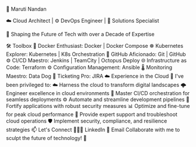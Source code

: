 🚀 Maruti Nandan

☁️ Cloud Architect | ⚙️ DevOps Engineer | 🧩 Solutions Specialist

🎯 Shaping the Future of Tech with over a Decade of Expertise

🛠️ Toolbox
🐳 Docker Enthusiast: Docker | Docker Compose
☸️ Kubernetes Explorer: Kubernetes | K8s Orchestration
🔗 GitHub Aficionado: Git | GitHub
⚙️ CI/CD Maestro: Jenkins | TeamCity | Octopus Deploy
🌐 Infrastructure as Code: Terraform
⚙️ Configuration Management: Ansible
🌡️ Monitoring Maestro: Data Dog
🎫 Ticketing Pro: JIRA
☁️ Experience in the Cloud
🌌 I've been privileged to:
☁️ Harness the cloud to transform digital landscapes
🌩️ Engineer excellence in cloud environments
🚀 Master CI/CD orchestration for seamless deployments
⚙️ Automate and streamline development pipelines
🔐 Fortify applications with robust security measures
📊 Optimize and fine-tune for peak cloud performance
💼 Provide expert support and troubleshoot cloud operations
🛡️ Implement security, compliance, and resilience strategies
📫 Let's Connect
👨🏻💼 LinkedIn
💌 Email
Collaborate with me to sculpt the future of technology! 🌟
